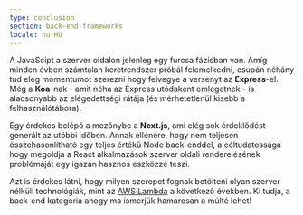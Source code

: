 ```yaml
---
type: conclusion
section: back-end-frameworks
locale: hu-HU
---
```

A JavaScipt a szerver oldalon jelenleg egy furcsa fázisban van. Amíg minden évben számtalan keretrendszer próbál felemelkedni, csupán néhány tud elég momentumot szerezni hogy felvegye a versenyt az **Express**-el. Még a **Koa**-nak - amit néha az Express utódaként emlegetnek - is alacsonyabb az elégedettségi rátája (és mérhetetlenül kisebb a felhasználótábora).

Egy érdekes belépő a mezőnybe a **Next.js**, ami elég sok érdeklődést generált az utóbbi időben. Annak ellenére, hogy nem teljesen összehasonlítható egy teljes értékű Node back-enddel, a céltudatossága hogy megoldja a React alkalmazások szerver oldali renderelésének problémáját egy igazán hasznos eszközzé teszi.

Azt is érdekes látni, hogy milyen szerepet fognak betölteni olyan szerver nélküli technológiák, mint az [AWS Lambda](https://aws.amazon.com/lambda/) a következő években. Ki tudja, a back-end kategória ahogy ma ismerjük hamarosan a múlté lehet!